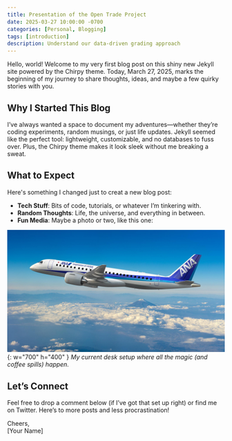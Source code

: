 ```yaml
---
title: Presentation of the Open Trade Project
date: 2025-03-27 10:00:00 -0700
categories: [Personal, Blogging]
tags: [introduction]
description: Understand our data-driven grading approach
---
```


Hello, world! Welcome to my very first blog post on this shiny new Jekyll site powered by the Chirpy theme. Today, March 27, 2025, marks the beginning of my journey to share thoughts, ideas, and maybe a few quirky stories with you.

## Why I Started This Blog

I’ve always wanted a space to document my adventures—whether they’re coding experiments, random musings, or just life updates. Jekyll seemed like the perfect tool: lightweight, customizable, and no databases to fuss over. Plus, the Chirpy theme makes it look sleek without me breaking a sweat.

## What to Expect

Here's something I changed just to creat a new blog post:

- **Tech Stuff**: Bits of code, tutorials, or whatever I’m tinkering with.
- **Random Thoughts**: Life, the universe, and everything in between.
- **Fun Media**: Maybe a photo or two, like this one:

![My Desk Setup](/assets/img/my-desk.jpg){: w="700" h="400" }
_My current desk setup where all the magic (and coffee spills) happen._

## Let’s Connect

Feel free to drop a comment below (if I’ve got that set up right) or find me on Twitter. Here’s to more posts and less procrastination!

Cheers,  
[Your Name]
